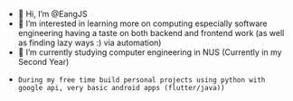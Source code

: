 - 👋 Hi, I’m @EangJS
- 👀 I’m interested in learning more on computing especially software engineering having a taste on 
      both backend and frontend work (as well as finding lazy ways :) via automation)
- 🌱 I’m currently studying computer engineering in NUS (Currently in my Second Year)
-     During my free time build personal projects using python with google api, very basic android apps (flutter/java))
